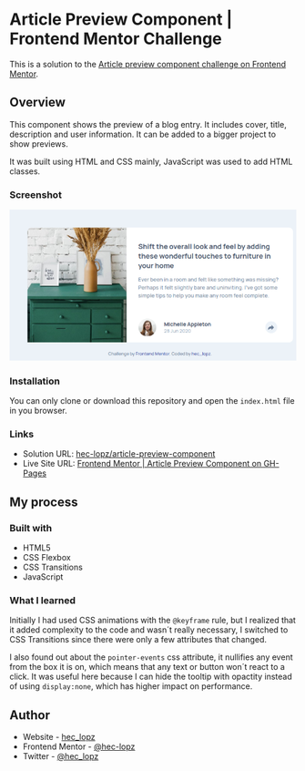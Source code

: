 # Article Preview Component | Frontend Mentor Challenge

This is a solution to the [Article preview component challenge on Frontend Mentor](https://www.frontendmentor.io/challenges/article-preview-component-dYBN_pYFT/hub/mobiles-first-using-bem-and-css-animations-vNQQaLn3A).

## Overview

This component shows the preview of a blog entry. It includes cover, title, description and user information. It can be added to a bigger project to show previews.

It was built using HTML and CSS mainly, JavaScript was used to add HTML classes.

### Screenshot

![Component preview](./assets/images/article-preview.png)

### Installation

You can only clone or download this repository and open the `index.html` file in you browser.

### Links

- Solution URL: [hec-lopz/article-preview-component](https://github.com/hec-lopz/article-preview-component)
- Live Site URL: [Frontend Mentor | Article Preview Component on GH-Pages](https://hec-lopz.github.io/article-preview-component/)

## My process

### Built with

- HTML5
- CSS Flexbox
- CSS Transitions
- JavaScript

### What I learned

Initially I had used CSS animations with the `@keyframe` rule, but I realized that it added complexity to the code and wasn´t really necessary, I switched to CSS Transitions since there were only a few attributes that changed.

I also found out about the `pointer-events` css attribute, it nullifies any event from the box it is on, which means that any text or button won´t react to a click. It was useful here because I can hide the tooltip with opactity instead of using `display:none`, which has higher impact on performance.

## Author

- Website - [hec_lopz](https://heclopz.netlify.app/)
- Frontend Mentor - [@hec-lopz](https://www.frontendmentor.io/profile/hec-lopz)
- Twitter - [@hec_lopz](https://www.twitter.com/hec_lopz)
